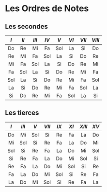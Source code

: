 # Les Ordres de Notes
## Les secondes
|$I$  |$II$ |$III$|$IV$ |$V$  |$VI$ |$VII$|$VIII$| 
|:---:|:---:|:---:|:---:|:---:|:---:|:---:|:----:|
| Do  | Re  | Mi  | Fa  | Sol | La  | Si  | Do   |
| Re  | Mi  | Fa  | Sol | La  | Si  | Do  | Re   |
| Mi  | Fa  | Sol | La  | Si  | Do  | Re  | Mi   |
| Fa  | Sol | La  | Si  | Do  | Re  | Mi  | Fa   | 
| Sol | La  | Si  | Do  | Re  | Mi  | Fa  | Sol  |
| La  | Si  | Do  | Re  | Mi  | Fa  | Sol | La   |
| Si  | Do  | Re  | Mi  | Fa  | Sol | La  | Si   | 
## Les tierces 
| $I$   | $III$ | $V$ | $VII$ | $IX$  | $XI$ |$XIII$| $XV$ | 
|:-----:|:-----:|:---:|:-----:|:-----:|:----:|:----:|:----:|
| Do    | Mi    | Sol | Si    | Re    | Fa   | La   | Do   |
| Mi    | Sol   | Si  | Re    | Fa    | La   | Do   | Mi   |
| Sol   | Si    | Re  | Fa    | La    | Do   | Mi   | Sol  |
| Si    | Re    | Fa  | La    | Do    | Mi   | Sol  | Si   |
| Re    | Fa    | La  | Do    | Mi    | Sol  | Si   | Re   |
| Fa    | La    | Do  | Mi    | Sol   | Si   | Re   | Fa   |
| La    | Do    | Mi  | Sol   | Si    | Re   | Fa   | La   |